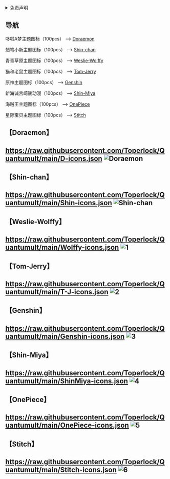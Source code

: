 
<details>
   <summary>免责声明</summary> 

本仓库中涉及的任何解锁和解密分析脚本仅用于资源共享和学习研究，不能保证其合法性，准确性，完整性和有效性，请根据情况自行判断。

间接使用脚本的任何用户，包括但不限于建立VPS或在某些行为违反国家/地区法律或相关法规的情况下进行传播, Toperlock 对于由此引起的任何隐私泄漏或其他后果概不负责。

请勿将本仓库内的任何内容用于商业或非法目的，否则后果自负。

如果任何单位或个人认为该项目的脚本可能涉嫌侵犯其权利，则应及时通知并提供身份证明，所有权证明，我将在收到认证文件后删除相关脚本。

Toperlock 对任何本仓库中包含的脚本在使用中可能出现的问题概不负责，包括但不限于由任何脚本错误导致的任何损失或损害.

您必须在下载后的24小时内从计算机或手机中完全删除以上内容。

任何以任何方式查看此项目的人或直接或间接使用该项目的任何脚本的使用者都应仔细阅读此声明。Toperlock 保留随时更改或补充此免责声明的权利。一旦使用并复制了任何本仓库相关脚本或其他内容，则视为您已接受此免责声明。

Toperlock 项目内所涉及图标、LOGO 仅为资源共享、学习参考之目的，不保证其合法性、正当性、准确性；切勿使用 Toperlock 项目做任何商业用途或牟利；
遵循避风港原则，若有图片和内容侵权，请在 Issues 告知，核实后删除，其版权均归原作者及其网站所有；
本人不对任何内容承担任何责任，包括但不限于任何内容错误导致的任何损失、损害；
其它人通过任何方式登陆本网站或直接、间接使用 Toperlock 项目相关资源，均应仔细阅读本声明，一旦使用、转载 Toperlock 项目任何相关教程或资源，即被视为您已接受此免责声明。

</details>

## 导航
哆啦A梦主题图标（100pcs）
--> [Doraemon](#doraemon)

蜡笔小新主题图标（100pcs）
--> [Shin-chan](#shin-chan)

青青草原主题图标（100pcs）
--> [Weslie-Wolffy](#weslie-wolffy)

猫和老鼠主题图标（100pcs）
--> [Tom-Jerry](#tom-jerry)

原神主题图标（100pcs）
--> [Genshin](#genshin)

新海诚宫崎骏动漫（100pcs）
--> [Shin-Miya](#shin-miya)

海贼王主题图标（100pcs）
--> [OnePiece](#onepiece)

星际宝贝主题图标（100pcs）
--> [Stitch](#stitch)

【Doraemon】
-----------------
https://raw.githubusercontent.com/Toperlock/Quantumult/main/D-icons.json
![Doraemon](https://github.com/Toperlock/Quantumult/assets/86833913/f4afbbe1-bf94-48d4-a985-351ace1bfac2)
-----------------
【Shin-chan】
----------------
https://raw.githubusercontent.com/Toperlock/Quantumult/main/Shin-icons.json
![Shin-chan](https://github.com/Toperlock/Quantumult/assets/86833913/340adeaf-3f12-496d-a516-826a7574b3ff)
----------------
【Weslie-Wolffy】
---------------
https://raw.githubusercontent.com/Toperlock/Quantumult/main/Wolffy-icons.json
![1](https://github.com/Toperlock/Quantumult/assets/86833913/120743ca-eb2f-4366-b318-a52799ab56a1)
---------------
【Tom-Jerry】
--------------
https://raw.githubusercontent.com/Toperlock/Quantumult/main/T-J-icons.json
![2](https://github.com/Toperlock/Quantumult/assets/86833913/8efcb8b8-4bfd-4b37-898f-f8fe6ea6d184)
--------------
【Genshin】
-------------
https://raw.githubusercontent.com/Toperlock/Quantumult/main/Genshin-icons.json
![3](https://github.com/Toperlock/Quantumult/assets/86833913/06a4609c-3893-4021-bfe0-0d193208cf38)
-------------
【Shin-Miya】
------------
https://raw.githubusercontent.com/Toperlock/Quantumult/main/ShinMiya-icons.json
![4](https://github.com/Toperlock/Quantumult/assets/86833913/716b28f6-8de8-4ca1-8781-e342fd1c4872)
------------
【OnePiece】
-----------
https://raw.githubusercontent.com/Toperlock/Quantumult/main/OnePiece-icons.json
![5](https://github.com/Toperlock/Quantumult/assets/86833913/40b25370-75a2-4ced-bc67-13622c160381)
-----------
【Stitch】
-----------
https://raw.githubusercontent.com/Toperlock/Quantumult/main/Stitch-icons.json
![6](https://github.com/Toperlock/Quantumult/assets/86833913/17370780-da36-46a2-b355-9c36255f13c1)
-----------






